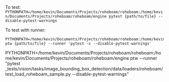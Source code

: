 To test:
`PYTHONPATH=/home/kevin/Documents/Projects/roheboam/roheboam:/home/kevin/Documents/Projects/roheboam/roheboam/engine pytest {path/to/file} --disable-pytest-warnings`

To test with runner:
```
PYTHONPATH=/home/kevin/Documents/Projects/roheboam/roheboam:/home/kevin/Documents/Projects/roheboam/roheboam/server ptw {path/to/file} --runner 'pytest -s --disable-pytest-warnings'
```

PYTHONPATH=/home/kevin/Documents/Projects/roheboam/roheboam:/home/kevin/Documents/Projects/roheboam/roheboam/engine ptw --runner "pytest _tests/vision/tasks/image_bounding_box_detection/data/loaders/roheboam/test_load_roheboam_sample.py --disable-pytest-warnings"
